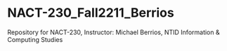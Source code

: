 # NACT-230_Fall2211_Berrios
Repository for NACT-230, Instructor: Michael Berrios, NTID Information &amp; Computing Studies
